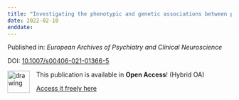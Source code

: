 ```yaml
---
title: "Investigating the phenotypic and genetic associations between personality traits and suicidal behavior across major mental health diagnoses"
date: 2022-02-10
enddate:
---
```


Published in: *European Archives of Psychiatry and Clinical Neuroscience*

DOI: [10.1007/s00406-021-01366-5](https://doi.org/10.1007/s00406-021-01366-5)

<img src="https://upload.wikimedia.org/wikipedia/commons/thumb/7/77/Open_Access_logo_PLoS_transparent.svg/800px-Open_Access_logo_PLoS_transparent.svg.png" alt="drawing" width="50" align="left"/> &nbsp;&nbsp;&nbsp;This publication is available in **Open Access**! (Hybrid OA)

&nbsp;&nbsp;&nbsp;<a href="https://link.springer.com/content/pdf/10.1007/s00406-021-01366-5.pdf">Access it freely here</a>

